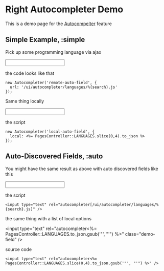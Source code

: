 # Right Autocompleter Demo

This is a demo page for the [Autocompelter](/ui/autocompleter) feature


## Simple Example, :simple

Pick up some programming language via ajax

<input type="text" id="remote-auto-field" class="demo-field" />
<script type="text/javascript">
  // <![CDATA[
    new Autocompleter('remote-auto-field', {
      url: '/ui/autocompleter/languages/%{search}.js'
    });
  // ]]>
</script>

the code looks like that

    new Autocompleter('remote-auto-field', {
      url: '/ui/autocompleter/languages/%{search}.js'
    });

Same thing locally

<input type="text" id="local-auto-field" class="demo-field" />
<script type="text/javascript">
  // <![CDATA[
    new Autocompleter('local-auto-field', {
      local: <%= PagesController::LANGUAGES.to_json %>
    });
  // ]]>
</script>

the script

    new Autocompleter('local-auto-field', {
      local: <%= PagesController::LANGUAGES.slice(0,4).to_json %>
    });

## Auto-Discovered Fields, :auto

You might have the same result as above with auto discovered fields like this

<input type="text" rel="autocompleter[/ui/autocompleter/languages/%{search}.js]" class="demo-field" />

the script

    <input type="text" rel="autocompleter[/ui/autocompleter/languages/%{search}.js]" />

the same thing with a list of local options

<input type="text" rel="autocompleter<%= PagesController::LANGUAGES.to_json.gsub('"', "'") %>" class="demo-field" />

source code

    <input type="text" rel="autocompleter<%= PagesController::LANGUAGES.slice(0,4).to_json.gsub('"', "'") %>" />

<div style="height: 10em"> </div>